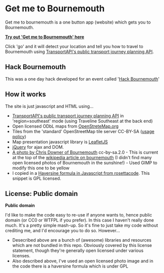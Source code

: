# Get me to Bournemouth

Get me to bournemouth is a one button app (website) which gets you to Bournemouth.

**[Try out 'Get me to Bournemouth' here](http://harrywood.co.uk/get-me-to-bournemouth)**
 
Click 'go' and it will detect your location and tell you how to travel to Bournemouth using [TransportAPI's public transport journey planning API](https://developer.transportapi.com/documentation/public-journey-planning).

## Hack Bournemouth ##

This was a one day hack developed for an event called '[Hack Bournemouth](http://hackbmth.org)' 

## How it works ##

The site is just javascript and HTML using...
* [TransportAPI's public transport journey planning API](https://developer.transportapi.com/documentation/public-journey-planning) in 'region=southeast' mode (using Traveline Southeast at the back end)
* Open licensed ODbL maps from [OpenStreteMap.org](http://openstreetmap.org)
* Tiles from the 'standard' OpenStreetMap tile server CC-BY-SA ([usage policy](http://wiki.openstreetmap.org/wiki/Tile_usage_policy))
* Map presentation javascript library is [LeafletJS](http://leafletjs.com)
* [jQuery](http://jquery.com) for ajax and DOM.
* [A photo by Chris Downer of Bournemouth](http://www.geograph.org.uk/photo/509151) cc-by-sa.2.0  - This is current at the top of the [wikipedia article on bournemouth](http://en.wikipedia.org/wiki/Bournemouth) (I didn't find many open licensed photos of Bournemouth in the sunshine!) - Used GIMP to modify this one to be yellow
* I copied in a [Haversine formula in Javascript from rosettacode](http://rosettacode.org/wiki/Haversine_formula#JavaScript]). This snippet is GPL licensed.

## License: Public domain

**Public domain**

I'd like to make the code easy to re-use if anyone wants to, hence public domain (or CC0 or WTFPL if you prefer). In this case I haven't really done much. It's a pretty simple mash-up. So it's fine to just take my code without crediting me, and I'd encourage you to do so. However...

* Desecribed above are a bunch of (awesome) libraries and resources which are not bundled in this repo. Obviously covered by this license statement, though they're generally open licensed under various licenses.
* Also described above, I've used an open licensed photo image and in the code there is a haversine formula which is under GPL

